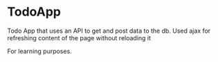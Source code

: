 # TodoApp
Todo App that uses an API to get and post data to the db.
Used ajax for refreshing content of the page without reloading it


For learning purposes.
